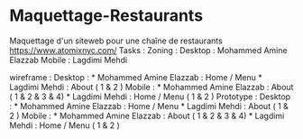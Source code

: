 # Maquettage-Restaurants
Maquettage d'un siteweb pour une chaîne de restaurants
https://www.atomixnyc.com/
Tasks :
  Zoning :
      Desktop : Mohammed Amine Elazzab
      Mobile : Lagdimi Mehdi
      
      
   wireframe :
      Desktop : 
             * Mohammed Amine Elazzab : Home / Menu
             * Lagdimi Mehdi : About ( 1 & 2 )
      Mobile : 
             * Mohammed Amine Elazzab : About ( 1 & 2 & 3 & 4)
             * Lagdimi Mehdi : Home / Menu ( 1 & 2 )
    Prototype : 
       Desktop : 
             * Mohammed Amine Elazzab : Home / Menu
             * Lagdimi Mehdi : About ( 1 & 2 )
      Mobile : 
             * Mohammed Amine Elazzab : About ( 1 & 2 & 3 & 4)
             * Lagdimi Mehdi : Home / Menu ( 1 & 2 )
